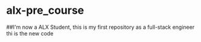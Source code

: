 # alx-pre_course
##I'm now a ALX Student, this is my first repository as a full-stack engineer<br>
thi is the new code
